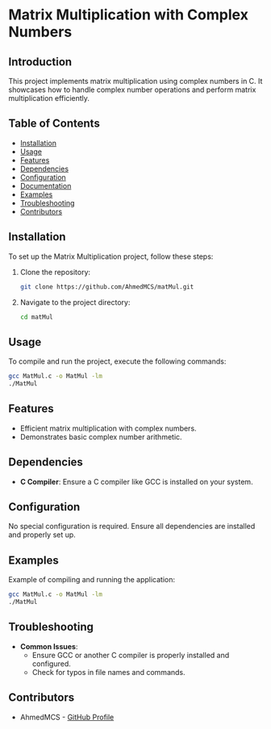 
# Matrix Multiplication with Complex Numbers

## Introduction
This project implements matrix multiplication using complex numbers in C. It showcases how to handle complex number operations and perform matrix multiplication efficiently.

## Table of Contents
- [Installation](#installation)
- [Usage](#usage)
- [Features](#features)
- [Dependencies](#dependencies)
- [Configuration](#configuration)
- [Documentation](#documentation)
- [Examples](#examples)
- [Troubleshooting](#troubleshooting)
- [Contributors](#contributors)

## Installation
To set up the Matrix Multiplication project, follow these steps:
1. Clone the repository:
   ```bash
   git clone https://github.com/AhmedMCS/matMul.git
   ```
2. Navigate to the project directory:
   ```bash
   cd matMul
   ```

## Usage
To compile and run the project, execute the following commands:
```bash
gcc MatMul.c -o MatMul -lm
./MatMul
```

## Features
- Efficient matrix multiplication with complex numbers.
- Demonstrates basic complex number arithmetic.

## Dependencies
- **C Compiler**: Ensure a C compiler like GCC is installed on your system.

## Configuration
No special configuration is required. Ensure all dependencies are installed and properly set up.


## Examples
Example of compiling and running the application:
```bash
gcc MatMul.c -o MatMul -lm
./MatMul
```

## Troubleshooting
- **Common Issues**:
  - Ensure GCC or another C compiler is properly installed and configured.
  - Check for typos in file names and commands.

## Contributors
- AhmedMCS - [GitHub Profile](https://github.com/AhmedMCS)
